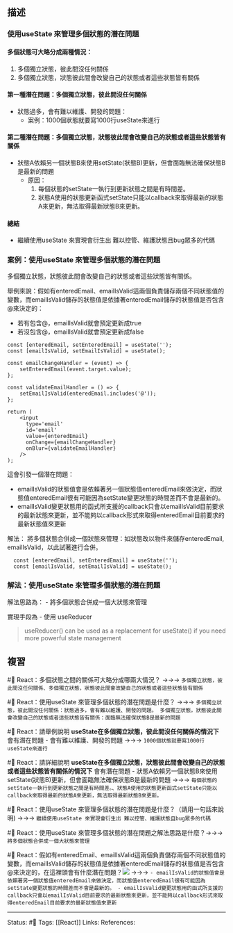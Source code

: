 ## 描述




### 使用useState 來管理多個狀態的潛在問題

#### 多個狀態可大略分成兩種情況：
1. 多個獨立狀態，彼此間沒任何關係
2. 多個獨立狀態，狀態彼此間會改變自己的狀態或者這些狀態皆有關係


#### 第一種潛在問題：多個獨立狀態，彼此間沒任何關係
- 狀態過多，會有難以維護、開發的問題：
	- 案例：1000個狀態就要寫1000行useState來進行

#### 第二種潛在問題：多個獨立狀態，狀態彼此間會改變自己的狀態或者這些狀態皆有關係

- 狀態A依賴另一個狀態B來使用setState(狀態B)更新，但會面臨無法確保狀態B是最新的問題
	- 原因：
		1) 每個狀態的setState一執行到更新狀態之間是有時間差。
		2) 狀態A使用的狀態更新函式setState只能以callback來取得最新的狀態A來更新，無法取得最新狀態B來更新。

#### 總結
- 繼續使用useState 來實現會衍生出 難以控管、維護狀態且bug眾多的代碼



### 案例：使用useState 來管理多個狀態的潛在問題


多個獨立狀態，狀態彼此間會改變自己的狀態或者這些狀態皆有關係。


舉例來說：假如有enteredEmail、emailIsValid這兩個負責儲存兩個不同狀態值的變數，而emailIsValid儲存的狀態值是依據著enteredEmail儲存的狀態值是否包含@來決定的：
- 若有包含@，emailIsValid就會預定更新成true
- 若沒包含@，emailIsValid就會預定更新成false
```
const [enteredEmail, setEnteredEmail] = useState('');
const [emailIsValid, setEmailIsValid] = useState();

const emailChangeHandler = (event) => {
	setEnteredEmail(event.target.value);
};

const validateEmailHandler = () => {
	setEmailIsValid(enteredEmail.includes('@'));
};
```

```
return (
	<input 
	  type='email' 
	  id='email'
	  value={enteredEmail}
	  onChange={emailChangeHandler}
	  onBlur={validateEmailHandler}
	/>
);
```

這會引發一個潛在問題：
- emailIsValid的狀態值會是依賴著另一個狀態值enteredEmail來做決定，而狀態值enteredEmail很有可能因為setState變更狀態的時間差而不會是最新的。
- emailIsValid變更狀態用的函式所支援的callback只會以emailIsValid目前要求的最新狀態來更新，並不能夠以callback形式來取得enteredEmail目前要求的最新狀態值來更新



解法：
將多個狀態合併成一個狀態來管理：如狀態改以物件來儲存enteredEmail, emailIsValid，以此試著進行合併。
```
  const [enteredEmail, setEnteredEmail] = useState('');
  const [emailIsValid, setEmailIsValid] = useState();
```



### 解法：使用useState 來管理多個狀態的潛在問題

解法思路為：
	- 將多個狀態合併成一個大狀態來管理

實現手段為
	- 使用 useReducer 

> useReducer() can be used as a replacement for useState() if you need more powerful state management

## 複習


#🧠 React：多個狀態之間的關係可大略分成哪兩大情況？ ->->-> `多個獨立狀態，彼此間沒任何關係、多個獨立狀態，狀態彼此間會改變自己的狀態或者這些狀態皆有關係`
<!--SR:!2023-01-04,69,250-->

#🧠 React：使用useState 來管理多個狀態的潛在問題是什麼？ ->->-> `多個獨立狀態，彼此間沒任何關係：狀態過多，會有難以維護、開發的問題。 多個獨立狀態，狀態彼此間會改變自己的狀態或者這些狀態皆有關係：面臨無法確保狀態B是最新的問題 `
<!--SR:!2023-01-05,69,250-->

#🧠 React：請舉例說明 **useState在多個獨立狀態，彼此間沒任何關係的情況下** 會有潛在問題 - 會有難以維護、開發的問題 ->->-> `1000個狀態就要寫1000行useState來進行`
<!--SR:!2022-12-22,60,250-->

#🧠 React：請詳細說明 **useState在多個獨立狀態，狀態彼此間會改變自己的狀態或者這些狀態皆有關係的情況下** 會有潛在問題 - 狀態A依賴另一個狀態B來使用setState(狀態B)更新，但會面臨無法確保狀態B是最新的問題 ->->-> `每個狀態的setState一執行到更新狀態之間是有時間差。、狀態A使用的狀態更新函式setState只能以callback來取得最新的狀態A來更新，無法取得最新狀態B來更新。`
<!--SR:!2023-01-05,26,230-->

#🧠 React：使用useState 來管理多個狀態的潛在問題是什麼？（請用一句話來說明) ->->-> `繼續使用useState 來實現會衍生出 難以控管、維護狀態且bug眾多的代碼`
<!--SR:!2022-12-24,60,250-->


#🧠 React：使用useState 來管理多個狀態的潛在問題之解法思路是什麼？->->-> `將多個狀態合併成一個大狀態來管理`
<!--SR:!2023-01-08,71,250-->

#🧠 React：假如有enteredEmail、emailIsValid這兩個負責儲存兩個不同狀態值的變數，而emailIsValid儲存的狀態值是依據著enteredEmail儲存的狀態值是否包含@來決定的，在這裡頭會有什麼潛在問題？![](https://res.cloudinary.com/dqfxgtyoi/image/upload/v1663511454/blog/react/state/useReducer/useReducer-background-example_xva8gs.png) ->->-> `- emailIsValid的狀態值會是依賴著另一個狀態值enteredEmail來做決定，而狀態值enteredEmail很有可能因為setState變更狀態的時間差而不會是最新的。 - emailIsValid變更狀態用的函式所支援的callback只會以emailIsValid目前要求的最新狀態來更新，並不能夠以callback形式來取得enteredEmail目前要求的最新狀態值來更新`
<!--SR:!2023-01-16,28,230-->


---
Status: #🌱 
Tags:
[[React]]
Links:
References: